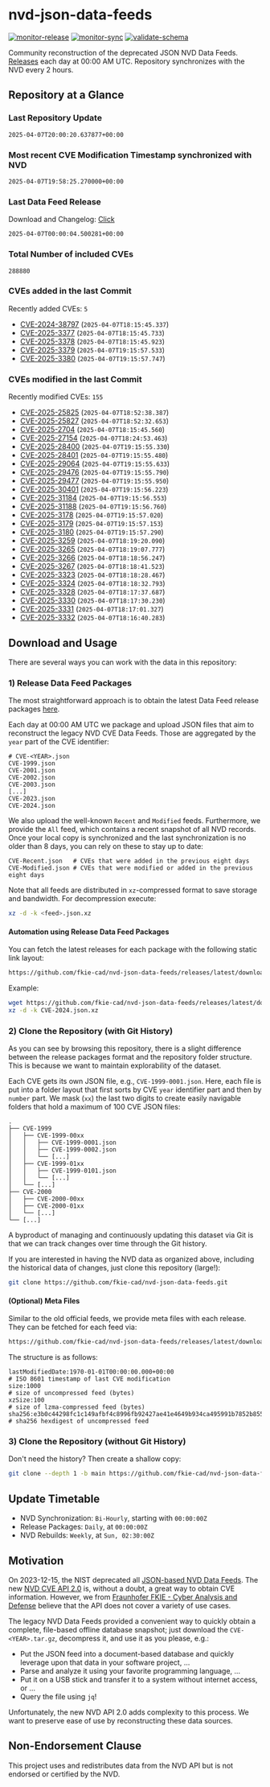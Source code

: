 # nvd-json-data-feeds

[![monitor-release](https://github.com/fkie-cad/nvd-json-data-feeds/actions/workflows/monitor_release.yml/badge.svg)](https://github.com/fkie-cad/nvd-json-data-feeds/actions/workflows/monitor_release.yml)
[![monitor-sync](https://github.com/fkie-cad/nvd-json-data-feeds/actions/workflows/monitor_sync.yml/badge.svg)](https://github.com/fkie-cad/nvd-json-data-feeds/actions/workflows/monitor_sync.yml)
[![validate-schema](https://github.com/fkie-cad/nvd-json-data-feeds/actions/workflows/validate_schema.yml/badge.svg)](https://github.com/fkie-cad/nvd-json-data-feeds/actions/workflows/validate_schema.yml)

Community reconstruction of the deprecated JSON NVD Data Feeds.
[Releases](https://github.com/fkie-cad/nvd-json-data-feeds/releases/latest) each day at 00:00 AM UTC.
Repository synchronizes with the NVD every 2 hours.

## Repository at a Glance

### Last Repository Update

```plain
2025-04-07T20:00:20.637877+00:00
```

### Most recent CVE Modification Timestamp synchronized with NVD

```plain
2025-04-07T19:58:25.270000+00:00
```

### Last Data Feed Release

Download and Changelog: [Click](https://github.com/fkie-cad/nvd-json-data-feeds/releases/latest)

```plain
2025-04-07T00:00:04.500281+00:00
```

### Total Number of included CVEs

```plain
288880
```

### CVEs added in the last Commit

Recently added CVEs: `5`

- [CVE-2024-38797](CVE-2024/CVE-2024-387xx/CVE-2024-38797.json) (`2025-04-07T18:15:45.337`)
- [CVE-2025-3377](CVE-2025/CVE-2025-33xx/CVE-2025-3377.json) (`2025-04-07T18:15:45.733`)
- [CVE-2025-3378](CVE-2025/CVE-2025-33xx/CVE-2025-3378.json) (`2025-04-07T18:15:45.923`)
- [CVE-2025-3379](CVE-2025/CVE-2025-33xx/CVE-2025-3379.json) (`2025-04-07T19:15:57.533`)
- [CVE-2025-3380](CVE-2025/CVE-2025-33xx/CVE-2025-3380.json) (`2025-04-07T19:15:57.747`)


### CVEs modified in the last Commit

Recently modified CVEs: `155`

- [CVE-2025-25825](CVE-2025/CVE-2025-258xx/CVE-2025-25825.json) (`2025-04-07T18:52:38.387`)
- [CVE-2025-25827](CVE-2025/CVE-2025-258xx/CVE-2025-25827.json) (`2025-04-07T18:52:32.653`)
- [CVE-2025-2704](CVE-2025/CVE-2025-27xx/CVE-2025-2704.json) (`2025-04-07T18:15:45.560`)
- [CVE-2025-27154](CVE-2025/CVE-2025-271xx/CVE-2025-27154.json) (`2025-04-07T18:24:53.463`)
- [CVE-2025-28400](CVE-2025/CVE-2025-284xx/CVE-2025-28400.json) (`2025-04-07T19:15:55.330`)
- [CVE-2025-28401](CVE-2025/CVE-2025-284xx/CVE-2025-28401.json) (`2025-04-07T19:15:55.480`)
- [CVE-2025-29064](CVE-2025/CVE-2025-290xx/CVE-2025-29064.json) (`2025-04-07T19:15:55.633`)
- [CVE-2025-29476](CVE-2025/CVE-2025-294xx/CVE-2025-29476.json) (`2025-04-07T19:15:55.790`)
- [CVE-2025-29477](CVE-2025/CVE-2025-294xx/CVE-2025-29477.json) (`2025-04-07T19:15:55.950`)
- [CVE-2025-30401](CVE-2025/CVE-2025-304xx/CVE-2025-30401.json) (`2025-04-07T19:15:56.223`)
- [CVE-2025-31184](CVE-2025/CVE-2025-311xx/CVE-2025-31184.json) (`2025-04-07T19:15:56.553`)
- [CVE-2025-31188](CVE-2025/CVE-2025-311xx/CVE-2025-31188.json) (`2025-04-07T19:15:56.760`)
- [CVE-2025-3178](CVE-2025/CVE-2025-31xx/CVE-2025-3178.json) (`2025-04-07T19:15:57.020`)
- [CVE-2025-3179](CVE-2025/CVE-2025-31xx/CVE-2025-3179.json) (`2025-04-07T19:15:57.153`)
- [CVE-2025-3180](CVE-2025/CVE-2025-31xx/CVE-2025-3180.json) (`2025-04-07T19:15:57.290`)
- [CVE-2025-3259](CVE-2025/CVE-2025-32xx/CVE-2025-3259.json) (`2025-04-07T18:19:20.090`)
- [CVE-2025-3265](CVE-2025/CVE-2025-32xx/CVE-2025-3265.json) (`2025-04-07T18:19:07.777`)
- [CVE-2025-3266](CVE-2025/CVE-2025-32xx/CVE-2025-3266.json) (`2025-04-07T18:18:56.247`)
- [CVE-2025-3267](CVE-2025/CVE-2025-32xx/CVE-2025-3267.json) (`2025-04-07T18:18:41.523`)
- [CVE-2025-3323](CVE-2025/CVE-2025-33xx/CVE-2025-3323.json) (`2025-04-07T18:18:28.467`)
- [CVE-2025-3324](CVE-2025/CVE-2025-33xx/CVE-2025-3324.json) (`2025-04-07T18:18:32.793`)
- [CVE-2025-3328](CVE-2025/CVE-2025-33xx/CVE-2025-3328.json) (`2025-04-07T18:17:37.687`)
- [CVE-2025-3330](CVE-2025/CVE-2025-33xx/CVE-2025-3330.json) (`2025-04-07T18:17:30.230`)
- [CVE-2025-3331](CVE-2025/CVE-2025-33xx/CVE-2025-3331.json) (`2025-04-07T18:17:01.327`)
- [CVE-2025-3332](CVE-2025/CVE-2025-33xx/CVE-2025-3332.json) (`2025-04-07T18:16:40.283`)


## Download and Usage

There are several ways you can work with the data in this repository:

### 1) Release Data Feed Packages

The most straightforward approach is to obtain the latest Data Feed release packages [here](https://github.com/fkie-cad/nvd-json-data-feeds/releases/latest).

Each day at 00:00 AM UTC we package and upload JSON files that aim to reconstruct the legacy NVD CVE Data Feeds.
Those are aggregated by the `year` part of the CVE identifier:

```
# CVE-<YEAR>.json
CVE-1999.json
CVE-2001.json
CVE-2002.json
CVE-2003.json
[...]
CVE-2023.json
CVE-2024.json
```

We also upload the well-known `Recent` and `Modified` feeds.
Furthermore, we provide the `All` feed, which contains a recent snapshot of all NVD records.
Once your local copy is synchronized and the last synchronization is no older than 8 days, you can rely on these to stay up to date:

```plain
CVE-Recent.json   # CVEs that were added in the previous eight days
CVE-Modified.json # CVEs that were modified or added in the previous eight days
```

Note that all feeds are distributed in `xz`-compressed format to save storage and bandwidth.
For decompression execute:

```sh
xz -d -k <feed>.json.xz
```

#### Automation using Release Data Feed Packages

You can fetch the latest releases for each package with the following static link layout:

```sh
https://github.com/fkie-cad/nvd-json-data-feeds/releases/latest/download/CVE-<YEAR>.json.xz
```

Example:

```sh
wget https://github.com/fkie-cad/nvd-json-data-feeds/releases/latest/download/CVE-2024.json.xz
xz -d -k CVE-2024.json.xz
```

### 2) Clone the Repository (with Git History)

As you can see by browsing this repository, there is a slight difference between the release packages format and the repository folder structure.
This is because we want to maintain explorability of the dataset.

Each CVE gets its own JSON file, e.g., `CVE-1999-0001.json`.
Here, each file is put into a folder layout that first sorts by CVE `year` identifier part and then by `number` part.
We mask (`xx`) the last two digits to create easily navigable folders that hold a maximum of 100 CVE JSON files:

```plain
.
├── CVE-1999
│   ├── CVE-1999-00xx
│   │   ├── CVE-1999-0001.json
│   │   ├── CVE-1999-0002.json
│   │   └── [...]
│   ├── CVE-1999-01xx
│   │   ├── CVE-1999-0101.json
│   │   └── [...]
│   └── [...]
├── CVE-2000
│   ├── CVE-2000-00xx
│   ├── CVE-2000-01xx
│   └── [...]
└── [...]
```

A byproduct of managing and continuously updating this dataset via Git is that we can track changes over time through the Git history.

If you are interested in having the NVD data as organized above, including the historical data of changes, just clone this repository (large!):

```sh
git clone https://github.com/fkie-cad/nvd-json-data-feeds.git
```

#### (Optional) Meta Files

Similar to the old official feeds, we provide meta files with each release. They can be fetched for each feed via:

```sh
https://github.com/fkie-cad/nvd-json-data-feeds/releases/latest/download/CVE-<YEAR>.meta
```

The structure is as follows:

```plain
lastModifiedDate:1970-01-01T00:00:00.000+00:00                          # ISO 8601 timestamp of last CVE modification
size:1000                                                               # size of uncompressed feed (bytes)
xzSize:100                                                              # size of lzma-compressed feed (bytes)
sha256:e3b0c44298fc1c149afbf4c8996fb92427ae41e4649b934ca495991b7852b855 # sha256 hexdigest of uncompressed feed
```

### 3) Clone the Repository (without Git History)

Don't need the history? Then create a shallow copy:

```sh
git clone --depth 1 -b main https://github.com/fkie-cad/nvd-json-data-feeds.git
```


## Update Timetable

* NVD Synchronization: `Bi-Hourly`, starting with `00:00:00Z`
* Release Packages: `Daily`, at `00:00:00Z`
* NVD Rebuilds: `Weekly`, at `Sun, 02:30:00Z`


## Motivation

On 2023-12-15, the NIST deprecated all [JSON-based NVD Data Feeds](https://nvd.nist.gov/vuln/data-feeds#divRetirementBanner-1).
The new [NVD CVE API 2.0](https://nvd.nist.gov/developers/vulnerabilities) is, without a doubt, a great way to obtain CVE information.
However, we from [Fraunhofer FKIE - Cyber Analysis and Defense](https://www.fkie.fraunhofer.de/en/departments/cad.html) believe that the API does not cover a variety of use cases.

The legacy NVD Data Feeds provided a convenient way to quickly obtain a complete, file-based offline database snapshot; just download the `CVE-<YEAR>.tar.gz`, decompress it, and use it as you please, e.g.:

- Put the JSON feed into a document-based database and quickly leverage upon that data in your software project, ...
- Parse and analyze it using your favorite programming language, ...
- Put it on a USB stick and transfer it to a system without internet access, or ...
- Query the file using `jq`!

Unfortunately, the new NVD API 2.0 adds complexity to this process.
We want to preserve ease of use by reconstructing these data sources.

## Non-Endorsement Clause

This project uses and redistributes data from the NVD API but is not endorsed or certified by the NVD.